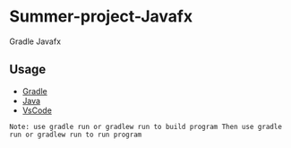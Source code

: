 # Summer-project-Javafx

Gradle Javafx

## Usage

- [Gradle](https://gradle.org/)
- [Java](https://www.java.com/en/)
- [VsCode](https://code.visualstudio.com/)

`Note: use gradle run or gradlew run to build program Then use gradle run or gradlew run to run program `
